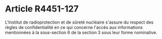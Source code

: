 # Article R4451-127

L'Institut de radioprotection et de sûreté nucléaire s'assure du respect des règles de confidentialité en ce qui concerne l'accès aux informations mentionnées à la sous-section 6 de la section 3 sous leur forme nominative.